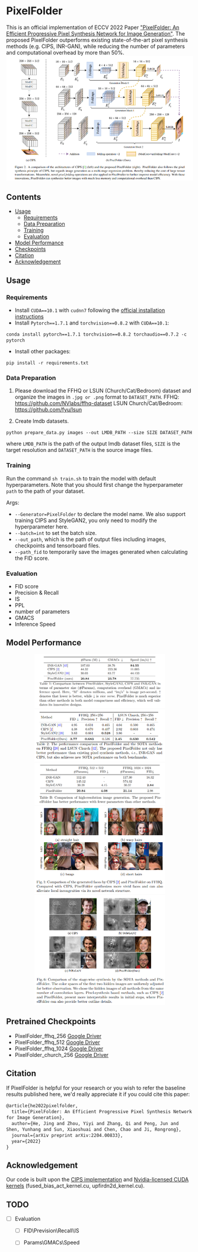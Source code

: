 # PixelFolder
This is an official implementation of ECCV 2022 Paper ["PixelFolder: An Efficient Progressive Pixel Synthesis Network for Image Generation"](https://arxiv.org/abs/2204.00833). The proposed PixelFolder outperforms existing state-of-the-art pixel synthesis methods (e.g. CIPS, INR-GAN), while reducing the number of parameters and computational overhead by more than 50%. 
![image](./assets/architecture.png)

## Contents
  - [Usage](#usage)
    - [Requirements](#requirements)
    - [Data Preparation](#data-preparation)
    - [Training](#training)
    - [Evaluation](#evaluation)
  - [Model Performance](#model-performance)
  - [Checkpoints](#pretrained-checkpoints)
  - [Citation](#citation)
  - [Acknowledgement](#acknowledgement)

## Usage
### Requirements
- Install `CUDA==10.1` with `cudnn7` following the [official installation instructions](https://docs.nvidia.com/cuda/cuda-installation-guide-linux/index.html)
- Install `Pytorch==1.7.1` and `torchvision==0.8.2` with `CUDA==10.1`:
```
conda install pytorch==1.7.1 torchvision==0.8.2 torchaudio==0.7.2 -c pytorch
```
- Install other packages:
```
pip install -r requirements.txt
```


### Data Preparation
1. Please download the FFHQ or LSUN (Church/Cat/Bedroom) dataset and organize the images in `.jpg or .png` format to `DATASET_PATH`. 
    FFHQ: https://github.com/NVlabs/ffhq-dataset
    LSUN Church/Cat/Bedroom: https://github.com/fyu/lsun
  
2. Create lmdb datasets.
```
python prepare_data.py images --out LMDB_PATH --size SIZE DATASET_PATH
```
where `LMDB_PATH` is the path of the output lmdb dataset files, `SIZE` is the target resolution and `DATASET_PATH` is the source image files. 

### Training
Run the command `sh train.sh` to train the model with default hyperparameters. Note that you should first change the hyperparameter `path` to the path of your dataset.  

Args: 
- `--Generator=PixelFolder` to declare the model name. We also support training CIPS and StyleGAN2, you only need to modify the hyperparameter here.
- `--batch=int` to set the batch size. 
- `--out_path`, which is the path of output files including images, checkpoints and tensorboard files. 
- `--path_fid` to temporarily save the images generated when calculating the FID score. 


### Evaluation
- FID score
- Precision & Recall
- IS
- PPL
- number of parameters
- GMACS
- Inference Speed
  

## Model Performance
<div align=center>
<img src="./assets/performance1.png#pic_center" width="70%" ></img>
</div>
<div align=center>
<img src="./assets/performance2.png#pic_center" width="70%" ></img>
</div>
<div align=center>
<img src="./assets/performance5.png#pic_center" width="70%" ></img>
</div>
<div align=center>
<img src="./assets/performance3.png#pic_center" width="70%" ></img>
</div>
<div align=center>
<img src="./assets/performance4.png#pic_center" width="70%" ></img>
</div>

## Pretrained Checkpoints
- PixelFolder_ffhq_256 [Google Driver](https://drive.google.com/file/d/1qrkATOalIw04MHKTf3tC8Oqe0POHaGo1/view?usp=sharing)
- PixelFolder_ffhq_512 [Google Driver](https://drive.google.com/file/d/1R54xHWvP-TbJp_uZFDMdec8lvtnYSISr/view?usp=sharing)
- PixelFolder_ffhq_1024 [Google Driver](https://drive.google.com/file/d/16Oi0x_t2u50HMa-ZPhRMa0uNzgYc2sjN/view?usp=sharing)
- PixelFolder_church_256 [Google Driver](https://drive.google.com/file/d/1kX9LWLpMpOnLhft2wIkIoqzjFDMO6D01/view?usp=sharing)

## Citation
If PixelFolder is helpful for your research or you wish to refer the baseline results published here, we'd really appreciate it if you could cite this paper:
```
@article{he2022pixelfolder,
  title={PixelFolder: An Efficient Progressive Pixel Synthesis Network for Image Generation},
  author={He, Jing and Zhou, Yiyi and Zhang, Qi and Peng, Jun and Shen, Yunhang and Sun, Xiaoshuai and Chen, Chao and Ji, Rongrong},
  journal={arXiv preprint arXiv:2204.00833},
  year={2022}
}
```

## Acknowledgement
Our code is built upon the [CIPS implementation](https://github.com/saic-mdal/CIPS) and [Nvidia-licensed CUDA kernels](https://github.com/NVlabs/stylegan2) (fused_bias_act_kernel.cu, upfirdn2d_kernel.cu).

## TODO

- [ ] Evaluation
    - [ ] FID\Prevision\Recall\IS
    - [ ] Params\GMACs\Speed


